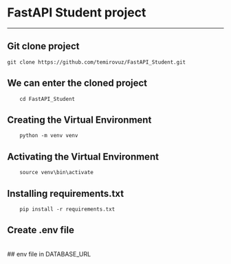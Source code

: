 # FastAPI Student project

---
## Git clone project<br>

    git clone https://github.com/temirovuz/FastAPI_Student.git
## We can enter the cloned project
        cd FastAPI_Student
## Creating the Virtual Environment
        python -m venv venv
## Activating the Virtual Environment
        source venv\bin\activate
##  Installing requirements.txt
        pip install -r requirements.txt

## Create .env file 
<br>
## env file in DATABASE_URL
